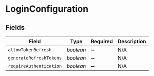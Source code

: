 # LoginConfiguration


## Fields

| Field                   | Type                    | Required                | Description             |
| ----------------------- | ----------------------- | ----------------------- | ----------------------- |
| `allowTokenRefresh`     | *boolean*               | :heavy_minus_sign:      | N/A                     |
| `generateRefreshTokens` | *boolean*               | :heavy_minus_sign:      | N/A                     |
| `requireAuthentication` | *boolean*               | :heavy_minus_sign:      | N/A                     |